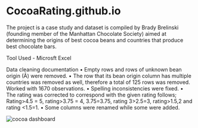 # CocoaRating.github.io
The project is a case study and dataset is compiled by Brady Brelinski (founding member of the Manhattan Chocolate Society) aimed at determining the origins of best cocoa beans and countries that produce best chocolate bars.

Tool Used - Microsft Excel

Data cleaning documentation
•	Empty rows and rows of unknown bean origin (Â) were removed.
•	The row that its bean origin column has multiple countries was removed as well, therefore a total of 125 rows was removed. Worked with 1670 observations.
•	Spelling inconsistencies were fixed.
•	The rating was corrected to correspond with the given rating follows; Rating>4.5 = 5, rating>3.75 = 4, 3.75=3.75, rating 3>2.5=3, rating>1.5,2 and rating <1.5=1.
•	Some columns were renamed while some were added.

![cocoa dashboard](https://user-images.githubusercontent.com/70212980/213963781-ca6e638d-21c7-40a0-a865-6083fbe6998a.JPG)
